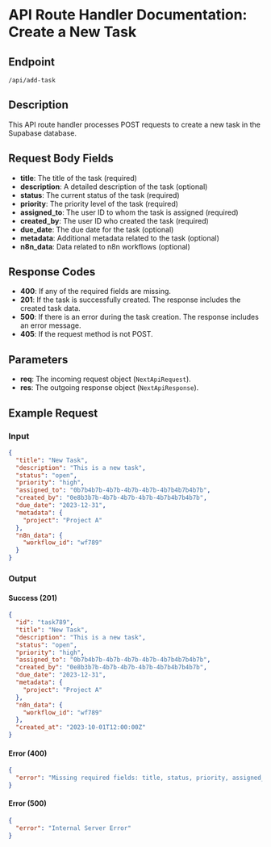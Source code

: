 # API Route Handler Documentation: Create a New Task

## Endpoint

`/api/add-task`

## Description

This API route handler processes POST requests to create a new task in the Supabase database.

## Request Body Fields

- **title**: The title of the task (required)
- **description**: A detailed description of the task (optional)
- **status**: The current status of the task (required)
- **priority**: The priority level of the task (required)
- **assigned_to**: The user ID to whom the task is assigned (required)
- **created_by**: The user ID who created the task (required)
- **due_date**: The due date for the task (optional)
- **metadata**: Additional metadata related to the task (optional)
- **n8n_data**: Data related to n8n workflows (optional)

## Response Codes

- **400**: If any of the required fields are missing.
- **201**: If the task is successfully created. The response includes the created task data.
- **500**: If there is an error during the task creation. The response includes an error message.
- **405**: If the request method is not POST.

## Parameters

- **req**: The incoming request object (`NextApiRequest`).
- **res**: The outgoing response object (`NextApiResponse`).

## Example Request

### Input

```json
{
  "title": "New Task",
  "description": "This is a new task",
  "status": "open",
  "priority": "high",
  "assigned_to": "0b7b4b7b-4b7b-4b7b-4b7b-4b7b4b7b4b7b",
  "created_by": "0e8b3b7b-4b7b-4b7b-4b7b-4b7b4b7b4b7b",
  "due_date": "2023-12-31",
  "metadata": {
    "project": "Project A"
  },
  "n8n_data": {
    "workflow_id": "wf789"
  }
}
```

### Output

#### Success (201)

```json
{
  "id": "task789",
  "title": "New Task",
  "description": "This is a new task",
  "status": "open",
  "priority": "high",
  "assigned_to": "0b7b4b7b-4b7b-4b7b-4b7b-4b7b4b7b4b7b",
  "created_by": "0e8b3b7b-4b7b-4b7b-4b7b-4b7b4b7b4b7b",
  "due_date": "2023-12-31",
  "metadata": {
    "project": "Project A"
  },
  "n8n_data": {
    "workflow_id": "wf789"
  },
  "created_at": "2023-10-01T12:00:00Z"
}
```

#### Error (400)

```json
{
  "error": "Missing required fields: title, status, priority, assigned_to, created_by"
}
```

#### Error (500)

```json
{
  "error": "Internal Server Error"
}
```
